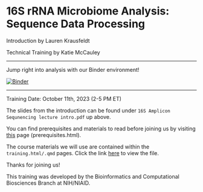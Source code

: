 # 16S rRNA Microbiome Analysis: Sequence Data Processing

Introduction by Lauren Krausfeldt

Technical Training by Katie McCauley

---

Jump right into analysis with our Binder environment!

[![Binder](https://mybinder.org/badge_logo.svg)](https://mybinder.org/v2/gh/ktmbiome-niaid/16S-data-processing/HEAD?urlpath=rstudio)

---

Training Date: October 11th, 2023 (2-5 PM ET)

The slides from the introduction can be found under `16S Amplicon Sequnencing lecture intro.pdf` up above.

You can find prerequisites and materials to read before joining us by visiting [this](prerequisites.md) page (prerequisites.html).

The course materials we will use are contained within the `training.html/.qmd` pages. Click the link [here](https://htmlpreview.github.io/?https://github.com/ktmbiome-niaid/16S-data-processing/blob/main/training.html) to view the file.

Thanks for joining us!

This training was developed by the Bioinformatics and Computational Biosciences Branch at NIH/NIAID.
